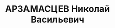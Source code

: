 ---
title: АРЗАМАСЦЕВ Николай Васильевич
description: "Род. в 1886, Челябинская обл., Уфалейский р-н, п. Нижний Уфалей, русский.\
  \ Проживал: Свердловская обл., Полевской р-н, Северский завод. Северский металлургический\
  \ завод, токарь \n  Арестован 15.10.1936. Приговор: 04.05.1937 – ВМН. Расстрелян\
  \ 04.05.1937"
---